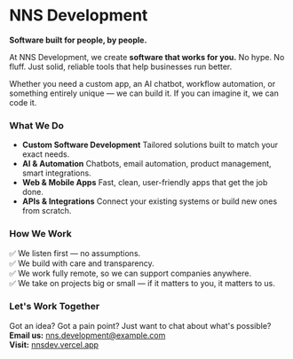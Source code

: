 # NNS Development

**Software built for people, by people.**

At NNS Development, we create **software that works for you.**
No hype. No fluff. Just solid, reliable tools that help businesses run better.

Whether you need a custom app, an AI chatbot, workflow automation, or something entirely unique — we can build it.
If you can imagine it, we can code it.

### What We Do

* **Custom Software Development**
  Tailored solutions built to match your exact needs.
* **AI & Automation**
  Chatbots, email automation, product management, smart integrations.
* **Web & Mobile Apps**
  Fast, clean, user-friendly apps that get the job done.
* **APIs & Integrations**
  Connect your existing systems or build new ones from scratch.

### How We Work

✅ We listen first — no assumptions.  
✅ We build with care and transparency.  
✅ We work fully remote, so we can support companies anywhere.  
✅ We take on projects big or small — if it matters to you, it matters to us.  

### Let's Work Together

Got an idea? Got a pain point? Just want to chat about what's possible?  
**Email us:** [nns.development@example.com](mailto:nns.development@example.com)  
**Visit:** [nnsdev.vercel.app](https://nnsdev.vercel.app)  

